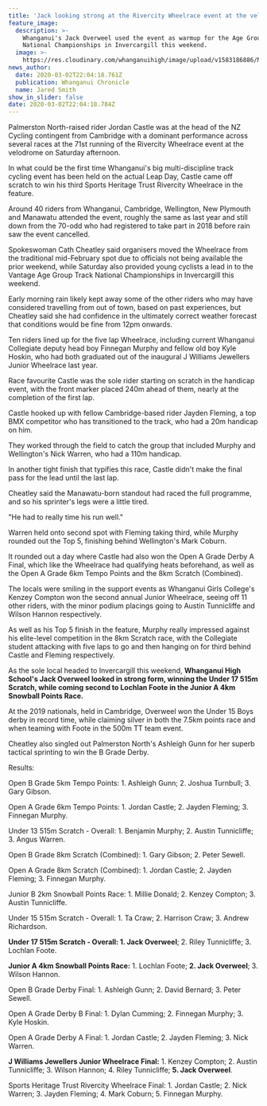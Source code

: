 ```yaml
---
title: 'Jack looking strong at the Rivercity Wheelrace event at the velodrome '
feature_image:
  description: >-
    Whanganui's Jack Overweel used the event as warmup for the Age Group Track
    National Championships in Invercargill this weekend.
  image: >-
    https://res.cloudinary.com/whanganuihigh/image/upload/v1583186886/News/Jack_Overweel_Chron_3.3.20.jpg
news_author:
  date: 2020-03-02T22:04:18.761Z
  publication: Whanganui Chronicle
  name: Jared Smith
show_in_slider: false
date: 2020-03-02T22:04:18.784Z
---
```

Palmerston North-raised rider Jordan Castle was at the head of the NZ Cycling contingent from Cambridge with a dominant performance across several races at the 71st running of the Rivercity Wheelrace event at the velodrome on Saturday afternoon.

In what could be the first time Whanganui's big multi-discipline track cycling event has been held on the actual Leap Day, Castle came off scratch to win his third Sports Heritage Trust Rivercity Wheelrace in the feature.

Around 40 riders from Whanganui, Cambridge, Wellington, New Plymouth and Manawatu attended the event, roughly the same as last year and still down from the 70-odd who had registered to take part in 2018 before rain saw the event cancelled.

Spokeswoman Cath Cheatley said organisers moved the Wheelrace from the traditional mid-February spot due to officials not being available the prior weekend, while Saturday also provided young cyclists a lead in to the Vantage Age Group Track National Championships in Invercargill this weekend.

Early morning rain likely kept away some of the other riders who may have considered travelling from out of town, based on past experiences, but Cheatley said she had confidence in the ultimately correct weather forecast that conditions would be fine from 12pm onwards.

Ten riders lined up for the five lap Wheelrace, including current Whanganui Collegiate deputy head boy Finnegan Murphy and fellow old boy Kyle Hoskin, who had both graduated out of the inaugural J Williams Jewellers Junior Wheelrace last year.

Race favourite Castle was the sole rider starting on scratch in the handicap event, with the front marker placed 240m ahead of them, nearly at the completion of the first lap.

Castle hooked up with fellow Cambridge-based rider Jayden Fleming, a top BMX competitor who has transitioned to the track, who had a 20m handicap on him.

They worked through the field to catch the group that included Murphy and Wellington's Nick Warren, who had a 110m handicap.

In another tight finish that typifies this race, Castle didn't make the final pass for the lead until the last lap.

Cheatley said the Manawatu-born standout had raced the full programme, and so his sprinter's legs were a little tired.

"He had to really time his run well."

Warren held onto second spot with Fleming taking third, while Murphy rounded out the Top 5, finishing behind Wellington's Mark Coburn.

It rounded out a day where Castle had also won the Open A Grade Derby A Final, which like the Wheelrace had qualifying heats beforehand, as well as the Open A Grade 6km Tempo Points and the 8km Scratch (Combined).

The locals were smiling in the support events as Whanganui Girls College's Kenzey Compton won the second annual Junior Wheelrace, seeing off 11 other riders, with the minor podium placings going to Austin Tunnicliffe and Wilson Hannon respectively.

As well as his Top 5 finish in the feature, Murphy really impressed against his elite-level competition in the 8km Scratch race, with the Collegiate student attacking with five laps to go and then hanging on for third behind Castle and Fleming respectively.

As the sole local headed to Invercargill this weekend, **Whanganui High School's Jack Overweel looked in strong form, winning the Under 17 515m Scratch, while coming second to Lochlan Foote in the Junior A 4km Snowball Points Race.**

At the 2019 nationals, held in Cambridge, Overweel won the Under 15 Boys derby in record time, while claiming silver in both the 7.5km points race and when teaming with Foote in the 500m TT team event.

Cheatley also singled out Palmerston North's Ashleigh Gunn for her superb tactical sprinting to win the B Grade Derby.

Results:

Open B Grade 5km Tempo Points: 1. Ashleigh Gunn; 2. Joshua Turnbull; 3. Gary Gibson.

Open A Grade 6km Tempo Points: 1. Jordan Castle; 2. Jayden Fleming; 3. Finnegan Murphy.

Under 13 515m Scratch - Overall: 1. Benjamin Murphy; 2. Austin Tunnicliffe; 3. Angus Warren.

Open B Grade 8km Scratch (Combined): 1. Gary Gibson; 2. Peter Sewell.

Open A Grade 8km Scratch (Combined): 1. Jordan Castle; 2. Jayden Fleming; 3. Finnegan Murphy.

Junior B 2km Snowball Points Race: 1. Millie Donald; 2. Kenzey Compton; 3. Austin Tunnicliffe.

Under 15 515m Scratch - Overall: 1. Ta Craw; 2. Harrison Craw; 3. Andrew Richardson.

**Under 17 515m Scratch - Overall: 1. Jack Overweel**; 2. Riley Tunnicliffe; 3. Lochlan Foote.

**Junior A 4km Snowball Points Race:** 1. Lochlan Foote; **2. Jack Overweel**; 3. Wilson Hannon.

Open B Grade Derby Final: 1. Ashleigh Gunn; 2. David Bernard; 3. Peter Sewell.

Open A Grade Derby B Final: 1. Dylan Cumming; 2. Finnegan Murphy; 3. Kyle Hoskin.

Open A Grade Derby A Final: 1. Jordan Castle; 2. Jayden Fleming; 3. Nick Warren.

**J Williams Jewellers Junior Wheelrace Final:** 1. Kenzey Compton; 2. Austin Tunnicliffe; 3. Wilson Hannon; 4. Riley Tunnicliffe; **5. Jack Overweel**.

Sports Heritage Trust Rivercity Wheelrace Final: 1. Jordan Castle; 2. Nick Warren; 3. Jayden Fleming; 4. Mark Coburn; 5. Finnegan Murphy.

